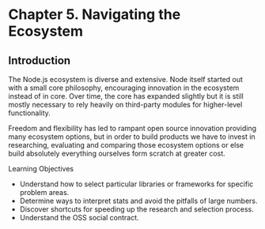 # Chapter 5. Navigating the Ecosystem

## Introduction

The Node.js ecosystem is diverse and extensive. Node itself started out with a small core philosophy, encouraging innovation in the ecosystem instead of in core. Over time, the core has expanded slightly but it is still mostly necessary to rely heavily on third-party modules for higher-level functionality.

Freedom and flexibility has led to rampant open source innovation providing many ecosystem options, but in order to build products we have to invest in researching, evaluating and comparing those ecosystem options or else build absolutely everything ourselves form scratch at greater cost. 

Learning Objectives

- Understand how to select particular libraries or frameworks for specific problem areas.
- Determine ways to interpret stats and avoid the pitfalls of large numbers.
- Discover shortcuts for speeding up the research and selection process.
- Understand the OSS social contract.
